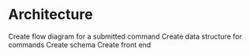 # Architecture
Create flow diagram for a submitted command
Create data structure for commands
Create schema
Create front end